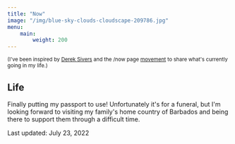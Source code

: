 ```yaml
---
title: "Now"
image: "/img/blue-sky-clouds-cloudscape-209786.jpg"
menu:
    main:
        weight: 200
---
```


<small>(I've been inspired by [Derek Sivers](https://sivers.org/nowff) and the /now page [movement](https://nownownow.com) to share what's currently going in my life.)</small>

## Life

Finally putting my passport to use! Unfortunately it's for a funeral, but I'm looking forward to visiting my family's home country of Barbados and being there to support them through a difficult time. 
 
Last updated: July 23, 2022

<script src="https://www.goodreads.com/review/custom_widget/10916429.Currently%20Reading?cover_position=left&cover_size=medium&num_books=5&order=d&shelf=currently-reading&show_author=1&show_cover=1&show_rating=0&show_review=0&show_tags=0&show_title=1&sort=date_added&widget_bg_color=FFFFFF&widget_bg_transparent=true&widget_border_width=1&widget_id=1713140518&widget_text_color=000000&widget_title_size=medium&widget_width=medium" type="text/javascript" charset="utf-8"></script>

<script src="https://www.goodreads.com/review/custom_widget/10916429.Latest%20Read?cover_position=left&cover_size=medium&num_books=5&order=d&shelf=read&show_author=1&show_cover=1&show_rating=0&show_review=0&show_tags=0&show_title=1&sort=date_added&widget_bg_color=FFFFFF&widget_bg_transparent=true&widget_border_width=1&widget_id=1713139866&widget_text_color=000000&widget_title_size=medium&widget_width=medium" type="text/javascript" charset="utf-8"></script>